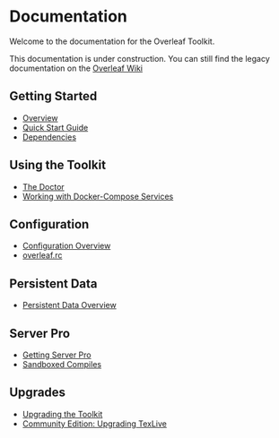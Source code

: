 # Documentation 

Welcome to the documentation for the Overleaf Toolkit.

This documentation is under construction. You can still find the legacy
documentation on the [Overleaf Wiki](https://github.com/overleaf/overleaf/wiki)


## Getting Started

- [Overview](./overview.md)
- [Quick Start Guide](./quick-start-guide.md)
- [Dependencies](./dependencies.md)


## Using the Toolkit

- [The Doctor](./the-doctor.md)
- [Working with Docker-Compose Services](./docker-compose.md)


## Configuration

- [Configuration Overview](./configuration.md)
- [overleaf.rc](./overleaf-rc.md)


## Persistent Data

- [Persistent Data Overview](./persistent-data.md)


## Server Pro

- [Getting Server Pro](./getting-server-pro.md)
- [Sandboxed Compiles](./sandboxed-compiles.md)


## Upgrades

- [Upgrading the Toolkit](./upgrading.md)
- [Community Edition: Upgrading TexLive](./ce-upgrading-texlive.md)
